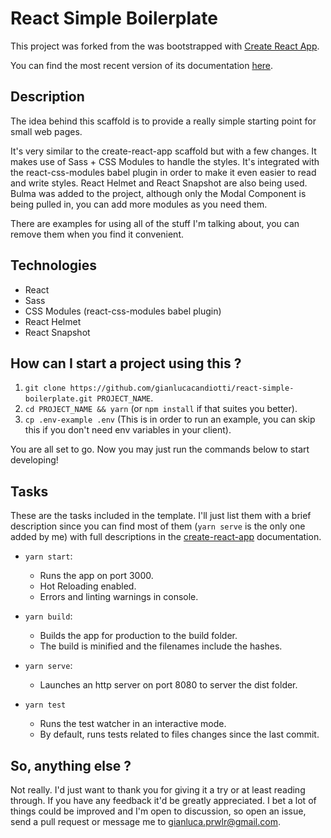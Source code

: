 # React Simple Boilerplate

This project was forked from the was bootstrapped with [Create React App](https://github.com/facebookincubator/create-react-app).

You can find the most recent version of its documentation [here](https://github.com/facebookincubator/create-react-app/blob/master/packages/react-scripts/template/README.md).

## Description

The idea behind this scaffold is to provide a really simple starting point for small web pages.

It's very similar to the create-react-app scaffold but with a few changes. It makes use of Sass + CSS Modules to handle the styles. It's integrated with the react-css-modules babel
plugin in order to make it even easier to read and write styles. React Helmet and React Snapshot are also being used. Bulma was added to the project, although only the Modal Component
is being pulled in, you can add more modules as you need them.

There are examples for using all of the stuff I'm talking about, you can remove them when you find it convenient.

## Technologies

- React
- Sass
- CSS Modules (react-css-modules babel plugin)
- React Helmet
- React Snapshot

## How can I start a project using this ?

1. `git clone https://github.com/gianlucacandiotti/react-simple-boilerplate.git PROJECT_NAME`.
2. `cd PROJECT_NAME && yarn` (or `npm install` if that suites you better).
3. `cp .env-example .env` (This is in order to run an example, you can skip this if you don't need env variables in your client).

You are all set to go. Now you may just run the commands below to start developing!

## Tasks

These are the tasks included in the template. I'll just list them with a brief description since you can find most of them (`yarn serve` is the only one added by me) with full descriptions in the [create-react-app](https://github.com/facebookincubator/create-react-app) documentation.

- `yarn start`:
  - Runs the app on port 3000.
  - Hot Reloading enabled.
  - Errors and linting warnings in console.

- `yarn build`:
  - Builds the app for production to the build folder.
  - The build is minified and the filenames include the hashes.

- `yarn serve`:
  - Launches an http server on port 8080 to server the dist folder.

- `yarn test`
  - Runs the test watcher in an interactive mode.
  - By default, runs tests related to files changes since the last commit.

## So, anything else ?

Not really. I'd just want to thank you for giving it a try or at least reading through. If you have any feedback it'd be greatly appreciated. I bet a lot of things could be improved and I'm open to discussion, so open an issue, send a pull request or message me to gianluca.prwlr@gmail.com.
